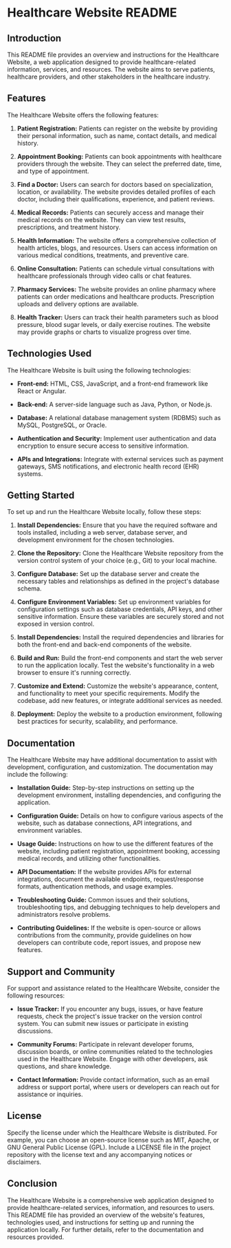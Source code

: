 # Healthcare Website README

## Introduction
This README file provides an overview and instructions for the Healthcare Website, a web application designed to provide healthcare-related information, services, and resources. The website aims to serve patients, healthcare providers, and other stakeholders in the healthcare industry.

## Features
The Healthcare Website offers the following features:

1. **Patient Registration:** Patients can register on the website by providing their personal information, such as name, contact details, and medical history.

2. **Appointment Booking:** Patients can book appointments with healthcare providers through the website. They can select the preferred date, time, and type of appointment.

3. **Find a Doctor:** Users can search for doctors based on specialization, location, or availability. The website provides detailed profiles of each doctor, including their qualifications, experience, and patient reviews.

4. **Medical Records:** Patients can securely access and manage their medical records on the website. They can view test results, prescriptions, and treatment history.

5. **Health Information:** The website offers a comprehensive collection of health articles, blogs, and resources. Users can access information on various medical conditions, treatments, and preventive care.

6. **Online Consultation:** Patients can schedule virtual consultations with healthcare professionals through video calls or chat features.

7. **Pharmacy Services:** The website provides an online pharmacy where patients can order medications and healthcare products. Prescription uploads and delivery options are available.

8. **Health Tracker:** Users can track their health parameters such as blood pressure, blood sugar levels, or daily exercise routines. The website may provide graphs or charts to visualize progress over time.

## Technologies Used
The Healthcare Website is built using the following technologies:

- **Front-end:** HTML, CSS, JavaScript, and a front-end framework like React or Angular.

- **Back-end:** A server-side language such as Java, Python, or Node.js.

- **Database:** A relational database management system (RDBMS) such as MySQL, PostgreSQL, or Oracle.

- **Authentication and Security:** Implement user authentication and data encryption to ensure secure access to sensitive information.

- **APIs and Integrations:** Integrate with external services such as payment gateways, SMS notifications, and electronic health record (EHR) systems.

## Getting Started
To set up and run the Healthcare Website locally, follow these steps:

1. **Install Dependencies:** Ensure that you have the required software and tools installed, including a web server, database server, and development environment for the chosen technologies.

2. **Clone the Repository:** Clone the Healthcare Website repository from the version control system of your choice (e.g., Git) to your local machine.

3. **Configure Database:** Set up the database server and create the necessary tables and relationships as defined in the project's database schema.

4. **Configure Environment Variables:** Set up environment variables for configuration settings such as database credentials, API keys, and other sensitive information. Ensure these variables are securely stored and not exposed in version control.

5. **Install Dependencies:** Install the required dependencies and libraries for both the front-end and back-end components of the website.

6. **Build and Run:** Build the front-end components and start the web server to run the application locally. Test the website's functionality in a web browser to ensure it's running correctly.

7. **Customize and Extend:** Customize the website's appearance, content, and functionality to meet your specific requirements. Modify the codebase, add new features, or integrate additional services as needed.

8. **Deployment:** Deploy the website to a production environment, following best practices for security, scalability, and performance.

## Documentation
The Healthcare Website may have additional documentation to assist with development, configuration, and customization. The documentation may include the following:

- **Installation Guide:** Step-by-step instructions on setting up the development environment, installing dependencies, and configuring the application.

- **Configuration Guide:** Details on how to configure various aspects of the website, such as database connections, API integrations, and environment variables.

- **Usage Guide:** Instructions on how to use the different features of the website, including patient registration, appointment booking, accessing medical records, and utilizing other functionalities.

- **API Documentation:** If the website provides APIs for external integrations, document the available endpoints, request/response formats, authentication methods, and usage examples.

- **Troubleshooting Guide:** Common issues and their solutions, troubleshooting tips, and debugging techniques to help developers and administrators resolve problems.

- **Contributing Guidelines:** If the website is open-source or allows contributions from the community, provide guidelines on how developers can contribute code, report issues, and propose new features.

## Support and Community
For support and assistance related to the Healthcare Website, consider the following resources:

- **Issue Tracker:** If you encounter any bugs, issues, or have feature requests, check the project's issue tracker on the version control system. You can submit new issues or participate in existing discussions.

- **Community Forums:** Participate in relevant developer forums, discussion boards, or online communities related to the technologies used in the Healthcare Website. Engage with other developers, ask questions, and share knowledge.

- **Contact Information:** Provide contact information, such as an email address or support portal, where users or developers can reach out for assistance or inquiries.

## License
Specify the license under which the Healthcare Website is distributed. For example, you can choose an open-source license such as MIT, Apache, or GNU General Public License (GPL). Include a LICENSE file in the project repository with the license text and any accompanying notices or disclaimers.

## Conclusion
The Healthcare Website is a comprehensive web application designed to provide healthcare-related services, information, and resources to users. This README file has provided an overview of the website's features, technologies used, and instructions for setting up and running the application locally. For further details, refer to the documentation and resources provided.
